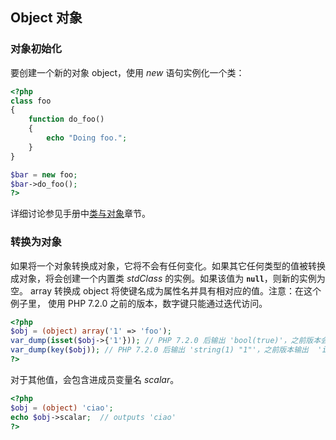 Object 对象
-----------

### 对象初始化

要创建一个新的对象 <span class="type">object</span>，使用 *new*
语句实例化一个类：

``` php
<?php
class foo
{
    function do_foo()
    {
        echo "Doing foo."; 
    }
}

$bar = new foo;
$bar->do_foo();
?>
```

详细讨论参见手册中<a href="/language/oop5.html" class="link">类与对象</a>章节。

### 转换为对象

如果将一个对象转换成对象，它将不会有任何变化。如果其它任何类型的值被转换成对象，将会创建一个内置类
*stdClass* 的实例。如果该值为 **`null`**，则新的实例为空。 <span
class="type">array</span> 转换成 <span class="type">object</span>
将使键名成为属性名并具有相对应的值。注意：在这个例子里， 使用 PHP 7.2.0
之前的版本，数字键只能通过迭代访问。

``` php
<?php
$obj = (object) array('1' => 'foo');
var_dump(isset($obj->{'1'})); // PHP 7.2.0 后输出 'bool(true)'，之前版本会输出 'bool(false)' 
var_dump(key($obj)); // PHP 7.2.0 后输出 'string(1) "1"'，之前版本输出  'int(1)' 
?>
```

对于其他值，会包含进成员变量名 *scalar*。

``` php
<?php
$obj = (object) 'ciao';
echo $obj->scalar;  // outputs 'ciao'
?>
```

